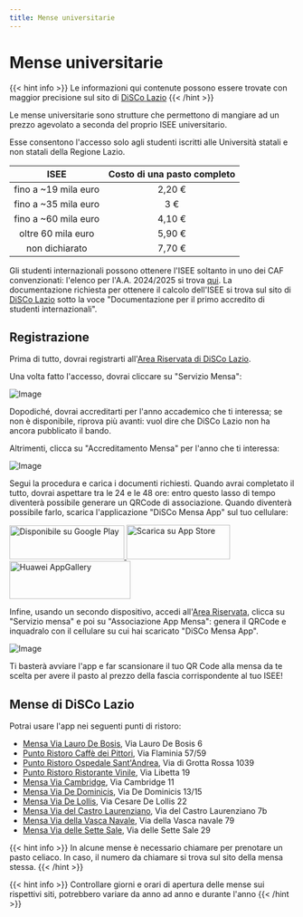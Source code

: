 ```yaml
---
title: Mense universitarie
---
```


# Mense universitarie

{{< hint info >}}
Le informazioni qui contenute possono essere trovate con maggior precisione sul sito di [DiSCo Lazio](http://www.laziodisco.it/servizi/ristorazione/)
{{< /hint >}}

Le mense universitarie sono strutture che permettono di mangiare ad un prezzo agevolato a seconda del proprio ISEE universitario.

Esse consentono l'accesso solo agli studenti iscritti alle Università statali e non statali della Regione Lazio.

|                ISEE                | Costo di una pasto completo |
|:----------------------------------:|:---------------------------:|
|        fino a ~19 mila euro        |           2,20 €            |
|        fino a ~35 mila euro        |             3 €             |
|        fino a ~60 mila euro        |           4,10 €            |
|         oltre 60 mila euro         |           5,90 €            |             
|           non dichiarato           |           7,70 €            | 

Gli studenti internazionali possono ottenere l'ISEE soltanto in uno dei CAF convenzionati: l'elenco per l'A.A. 2024/2025 si trova [qui](http://www.laziodisco.it/a-a-a2024-2025-elenco-dei-caf-convenzionati/). La documentazione richiesta per ottenere il calcolo dell'ISEE si trova sul sito di [DiSCo Lazio](http://www.laziodisco.it/servizi/ristorazione/) sotto la voce "Documentazione per il primo accredito di studenti internazionali".

## Registrazione
Prima di tutto, dovrai registrarti all'[Area Riservata di DiSCo Lazio](https://login.laziodisco.it/access/borse).

Una volta fatto l'accesso, dovrai cliccare su "Servizio Mensa":

![Image](https://i.imgur.com/g1oXxfz.png)

Dopodiché, dovrai accreditarti per l'anno accademico che ti interessa; se non è disponibile, riprova più avanti: vuol dire che DiSCo Lazio non ha ancora pubblicato il bando.

Altrimenti, clicca su "Accreditamento Mensa" per l'anno che ti interessa:

![Image](https://i.imgur.com/8pkxOiT.png)

Segui la procedura e carica i documenti richiesti. Quando avrai completato il tutto, dovrai aspettare tra le 24 e le 48 ore: entro questo lasso di tempo diventerà possibile generare un QRCode di associazione. Quando diventerà possibile farlo, scarica l'applicazione "DiSCo Mensa App" sul tuo cellulare:

<p><a href="https://play.google.com/store/apps/details?id=it.in4matic.disco&amp;hl=it&amp;gl=US" target="_blank" rel="attachment noopener wp-att-35892"><img loading="lazy" decoding="async" src="https://i.imgur.com/P9tdThY.png" alt="Disponibile su Google Play" width="203" height="60">&nbsp;</a><a href="https://apps.apple.com/us/app/disco-mensaapp/id1623855271" rel="attachment wp-att-35894"><img loading="lazy" decoding="async" src="https://i.imgur.com/XWbjoBg.png" alt="Scarica su App Store" width="183" height="61"></a> <a href="https://appgallery.huawei.com/#/app/C106212543" rel="attachment wp-att-66686"><img loading="lazy" decoding="async" src="https://i.imgur.com/LbV6IDD.png" alt="Huawei AppGallery" width="214" height="67"></a></p>

Infine, usando un secondo dispositivo, accedi all'[Area Riservata](https://login.laziodisco.it/access/borse), clicca su "Servizio mensa" e poi su "Associazione App Mensa": genera il QRCode e inquadralo con il cellulare su cui hai scaricato "DiSCo Mensa App".

![Image](https://i.imgur.com/KQZmLYc.png)

Ti basterà avviare l'app e far scansionare il tuo QR Code alla mensa da te scelta per avere il pasto al prezzo della fascia corrispondente al tuo ISEE!

## Mense di DiSCo Lazio

Potrai usare l'app nei seguenti punti di ristoro:
- [Mensa Via Lauro De Bosis](http://www.laziodisco.it/luoghi/mensa-via-lauro-de-bosis/), Via Lauro De Bosis 6
- [Punto Ristoro Caffè dei Pittori](http://www.laziodisco.it/luoghi/punto-ristoro-caffe-dei-pittori/), Via Flaminia 57/59
- [Punto Ristoro Ospedale Sant'Andrea](http://www.laziodisco.it/luoghi/punto-ristoro-ospedale-santandrea/), Via di Grotta Rossa 1039
- [Punto Ristoro Ristorante Vinile](http://www.laziodisco.it/luoghi/punto-ristoro-ristorante-vinile/), Via Libetta 19
- [Mensa Via Cambridge](http://www.laziodisco.it/luoghi/mensa-via-cambridge/), Via Cambridge 11
- [Mensa Via De Dominicis](http://www.laziodisco.it/luoghi/mensa-via-de-dominicis/), Via De Dominicis 13/15
- [Mensa Via De Lollis](http://www.laziodisco.it/luoghi/mensa-via-de-lollis/), Via Cesare De Lollis 22
- [Mensa Via del Castro Laurenziano](http://www.laziodisco.it/luoghi/mensa-via-del-castro-laurenziano/), Via del Castro Laurenziano 7b
- [Mensa Via della Vasca Navale](http://www.laziodisco.it/luoghi/mensa-via-della-vasca-navale/), Via della Vasca navale 79
- [Mensa Via delle Sette Sale](http://www.laziodisco.it/luoghi/mensa-via-delle-sette-sale/), Via delle Sette Sale 29

{{< hint info >}}
In alcune mense è necessario chiamare per prenotare un pasto celiaco. In caso, il numero da chiamare si trova sul sito della mensa stessa.
{{< /hint >}}

{{< hint info >}}
Controllare giorni e orari di apertura delle mense sui rispettivi siti, potrebbero variare da anno ad anno e durante l'anno
{{< /hint >}}